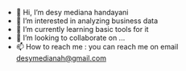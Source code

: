 - 👋 Hi, I’m desy mediana handayani
- 👀 I’m interested in analyzing business data 
- 🌱 I’m currently learning basic tools for it
- 💞️ I’m looking to collaborate on ...
- 📫 How to reach me : you can reach me on email desymedianah@gmail.com

<!---
desy-mediana-h/desy-mediana-h is a ✨ special ✨ repository because its `README.md` (this file) appears on your GitHub profile.
You can click the Preview link to take a look at your changes.
--->
